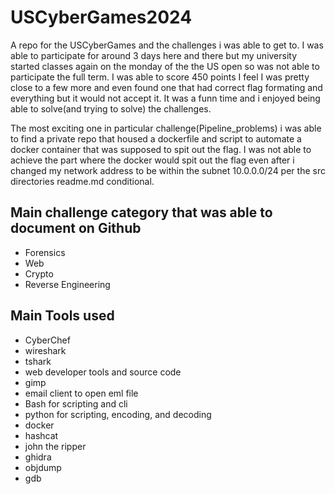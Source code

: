 # USCyberGames2024
A repo for the USCyberGames and the challenges i was able to get to. I was able to participate for around 3 days here and there but my university started classes again on the monday of the the US open so was not able to participate the full term. I was able to score 450 points I feel I was pretty close to a few more and even found one that had correct flag formating and everything but it would not accept it. It was a funn time and i enjoyed being able to solve(and trying to solve) the challenges. 

The most exciting one in particular challenge(Pipeline_problems) i was able to find a private repo that housed a dockerfile and script to automate a docker container that was supposed to spit out the flag. I was not able to achieve the part where the docker would spit out the flag even after i changed my network address to be within the subnet 10.0.0.0/24 per the src directories readme.md conditional. 

## Main challenge category that was able to document on Github
- Forensics
- Web
- Crypto
- Reverse Engineering

## Main Tools used
- CyberChef
- wireshark
- tshark
- web developer tools and source code
- gimp
- email client to open eml file
- Bash for scripting and cli
- python for scripting, encoding, and decoding
- docker
- hashcat
- john the ripper
- ghidra
- objdump
- gdb
